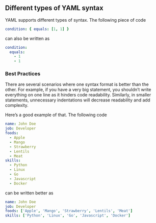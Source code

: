 ## Different types of YAML syntax

YAML supports different types of syntax. The following piece of code

```yaml
condition: { equals: [1, 1] }
```

can also be written as

```yaml
condition:
  equals:
    - 1
    - 1
```

### Best Practices

There are several scenarios where one syntax format is better than the other. For example, if you
have a very big statement, you shouldn’t write everything on one line as it hinders code
readability. Similarly, in smaller statements, unnecessary indentations will decrease readability
and add complexity.

Here’s a good example of that. The following code

```yaml
name: John Doe
job: Developer
foods:
  - Apple
  - Mango
  - Strawberry
  - Lentils
  - Meat
skills:
  - Python
  - Linux
  - Go
  - Javascript
  - Docker
```

can be written better as

```yaml
name: John Doe
job: Developer
foods: ['Apple', 'Mango', 'Strawberry', 'Lentils', 'Meat']
skills: ['Python', 'Linux', 'Go', 'Javascript', 'Docker']
```
